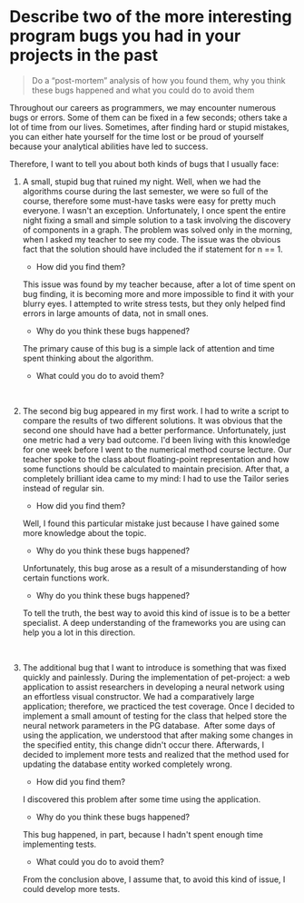 # Describe two of the more interesting program bugs you had in your projects in the past

> Do a “post-mortem” analysis of how you found them, 
> why you think these bugs happened and what you could do to avoid them


Throughout our careers as programmers, we may encounter numerous bugs or errors. Some of them can be fixed in a few seconds; others take a lot of time from our lives. Sometimes, after finding hard or stupid mistakes, you can either hate yourself for the time lost or be proud of yourself because your analytical abilities have led to success.
 
 
Therefore, I want to tell you about both kinds of bugs that I usually face:
 
1) A small, stupid bug that ruined my night. Well, when we had the algorithms course during the last semester, we were so full of the course, therefore some must-have tasks were easy for pretty much everyone. I wasn't an exception. Unfortunately, I once spent the entire night fixing a small and simple solution to a task involving the discovery of components in a graph. The problem was solved only in the morning, when I asked my teacher to see my code. The issue was the obvious fact that the solution should have included the if statement for n == 1. 

	- How did you find them?

	This issue was found by my teacher because, after a lot of time spent on bug finding, it is 	becoming more and more impossible to find it with your blurry eyes. I attempted to write 	stress tests, but they only helped find errors in large amounts of data, not in small ones.

	- Why do you think these bugs happened?

	The primary cause of this bug is a simple lack of attention and time spent thinking about the 	algorithm.

	- What could you do to avoid them?

 

2) The second big bug appeared in my first work. I had to write a script to compare the results of two different solutions. It was obvious that the second one should have had a better performance. Unfortunately, just one metric had a very bad outcome. I'd been living with this knowledge for one week before I went to the numerical method course lecture. Our teacher spoke to the class about floating-point representation and how some functions should be calculated to maintain precision. After that, a completely brilliant idea came to my mind: I had to use the Tailor series instead of regular sin.

	- How did you find them?

	Well, I found this particular mistake just because I have gained some more knowledge about 	the topic.

	- Why do you think these bugs happened?

	Unfortunately, this bug arose as a result of a misunderstanding of how certain functions 	work.

	- Why do you think these bugs happened?

	To tell the truth, the best way to avoid this kind of issue is to be a better specialist. A 	deep understanding of the frameworks you are using can help you a lot in this direction.

 

3) The additional bug that I want to introduce is something that was fixed quickly and painlessly. During the implementation of pet-project: a web application to assist researchers in developing a neural network using an effortless visual constructor. We had a comparatively large application; therefore, we practiced the test coverage. Once I decided to implement a small amount of testing for the class that helped store the neural network parameters in the PG database.  After some days of using the application, we understood that after making some changes in the specified entity, this change didn't occur there. Afterwards, I decided to implement more tests and realized that the method used for updating the database entity worked completely wrong.

	- How did you find them?

	I discovered this problem after some time using the application.

	- Why do you think these bugs happened?

	This bug happened, in part, because I hadn't spent enough time implementing tests.

	- What could you do to avoid them?

	From the conclusion above, I assume that, to avoid this kind of issue, I could develop more 	tests.
